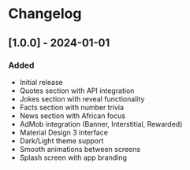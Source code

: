 # Changelog

## [1.0.0] - 2024-01-01
### Added
- Initial release
- Quotes section with API integration
- Jokes section with reveal functionality
- Facts section with number trivia
- News section with African focus
- AdMob integration (Banner, Interstitial, Rewarded)
- Material Design 3 interface
- Dark/Light theme support
- Smooth animations between screens
- Splash screen with app branding
